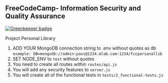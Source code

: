 **FreeCodeCamp**- Information Security and Quality Assurance
------

[![Greenkeeper badge](https://badges.greenkeeper.io/wmemorgan/my-library.svg)](https://greenkeeper.io/)

Project Personal Library

1) ADD YOUR MongoDB connection string to .env without quotes as db
    `example: DB=mongodb://admin:pass@1234.mlab.com:1234/fccpersonallib`
2) SET NODE_ENV to `test` without quotes
3) You need to create all routes within `routes/api.js`
4) You will add any security features to `server.js`
5) You will create all of the functional tests in `tests/2_functional-tests.js`


